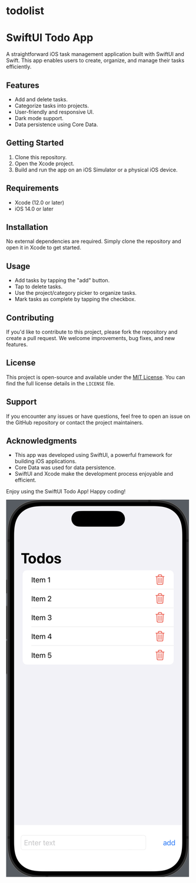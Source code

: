 # todolist
# SwiftUI Todo App

A straightforward iOS task management application built with SwiftUI and Swift. This app enables users to create, organize, and manage their tasks efficiently.

## Features

- Add and delete tasks.
- Categorize tasks into projects.
- User-friendly and responsive UI.
- Dark mode support.
- Data persistence using Core Data.

## Getting Started

1. Clone this repository.
2. Open the Xcode project.
3. Build and run the app on an iOS Simulator or a physical iOS device.

## Requirements

- Xcode (12.0 or later)
- iOS 14.0 or later

## Installation

No external dependencies are required. Simply clone the repository and open it in Xcode to get started.

## Usage

- Add tasks by tapping the "add" button.
- Tap to delete tasks.
- Use the project/category picker to organize tasks.
- Mark tasks as complete by tapping the checkbox.

## Contributing

If you'd like to contribute to this project, please fork the repository and create a pull request. We welcome improvements, bug fixes, and new features.

## License

This project is open-source and available under the [MIT License](LICENSE). You can find the full license details in the `LICENSE` file.

## Support

If you encounter any issues or have questions, feel free to open an issue on the GitHub repository or contact the project maintainers.

## Acknowledgments

- This app was developed using SwiftUI, a powerful framework for building iOS applications.
- Core Data was used for data persistence.
- SwiftUI and Xcode make the development process enjoyable and efficient.

Enjoy using the SwiftUI Todo App! Happy coding!

<img src="todo.png">
